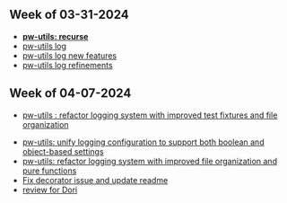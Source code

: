 ## Week of 03-31-2024

* **[pw-utils: recurse](https://github.com/seontechnologies/playwright-utils/pull/7)**
* [pw-utils log](https://github.com/seontechnologies/playwright-utils/pull/8)
* [pw-utils log new features](https://github.com/seontechnologies/playwright-utils/pull/9)
* [pw-utils log refinements](https://github.com/seontechnologies/playwright-utils/pull/10/files)

## Week of 04-07-2024
* [pw-utils : refactor logging system with improved test fixtures and file organization](https://github.com/seontechnologies/playwright-utils/pull/12)
- [pw-utils: unify logging configuration to support both boolean and object-based settings](https://github.com/seontechnologies/playwright-utils/pull/13) 
- [pw-utils: refactor logging system with improved file organization and pure functions](https://github.com/seontechnologies/playwright-utils/pull/14)
- [Fix decorator issue and update readme](https://github.com/seontechnologies/playwright-utils/pull/18)
- [review for Dori](https://github.com/seontechnologies/id-verification-service/pull/635#pullrequestreview-2757101607)




